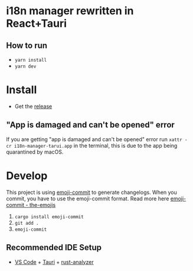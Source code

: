 # i18n manager rewritten in React+Tauri

## How to run

- `yarn install`
- `yarn dev`

# Install

- Get the [release](https://github.com/albinekb/i18n-manager-tauri/releases/latest)

## "App is damaged and can't be opened" error

If you are getting "app is damaged and can't be opened" error
run `xattr -cr i18n-manager-tarui.app` in the terminal, this is due to the app being quarantined by macOS.

# Develop

This project is using [emoji-commit](https://github.com/LinusU/emoji-commit) to generate changelogs.
When you commit, you have to use the emoji-commit format. Read more here [emoji-commit - the-emojis](https://github.com/LinusU/emoji-commit#the-emojis)

1. `cargo install emoji-commit`
2. `git add .`
3. `emoji-commit`

## Recommended IDE Setup

- [VS Code](https://code.visualstudio.com/) + [Tauri](https://marketplace.visualstudio.com/items?itemName=tauri-apps.tauri-vscode) + [rust-analyzer](https://marketplace.visualstudio.com/items?itemName=rust-lang.rust-analyzer)
